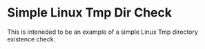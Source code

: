 # Simple Linux Tmp Dir Check

This is inteneded to be an example of a simple Linux Tmp directory existence check.
